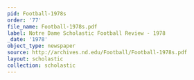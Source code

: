 ```yaml
---
pid: Football-1978s
order: '77'
file_name: Football-1978s.pdf
label: Notre Dame Scholastic Football Review - 1978
_date: '1978'
object_type: newspaper
source: http://archives.nd.edu/Football/Football-1978s.pdf
layout: scholastic
collection: scholastic
---
```

